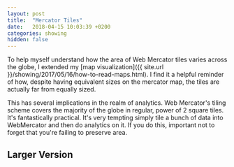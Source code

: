 ```yaml
---
layout: post
title:  "Mercator Tiles"
date:   2018-04-15 10:03:39 +0200
categories: showing
hidden: false
---
```


<style type="text/css">
.mapwrap {
    display:flex;
    align-items:center;
    justify-content:center;
    flex-wrap:wrap;
}
</style>

<link rel="import" href="{{ site.url }}/assets/bower/globe-map/globe-map.html">

To help myself understand how the area of Web Mercator tiles varies across the globe, I extended my [map visualization]({{ site.url }}/showing/2017/05/16/how-to-read-maps.html). I find it a helpful reminder of how, despite having equivalent sizes on the mercator map, the tiles are actually far from equally sized.

<globe-map width='500' projections='["Mercator", "Orthographic"]' config='{"rotation":{"enabled":true, "ui_enabled":true}, "mercator_tiles":{"enabled":true, "ui_enabled":false}}'></globe-map>

This has several implications in the realm of analytics. Web Mercator's tiling scheme covers the majority of the globe in regular, power of 2 square tiles. It's fantastically practical. It's very tempting simply tile a bunch of data into WebMercator and then do analytics on it. If you do this, important not to forget that you're failing to preserve area.

## Larger Version

<globe-map width='740' projections='["Mercator", "Orthographic"]' config='{"rotation":{"enabled":true, "ui_enabled":true}, "mercator_tiles":{"enabled":true, "ui_enabled":true}}'></globe-map>
